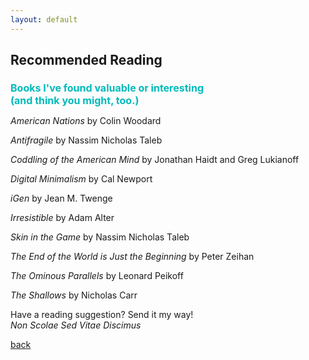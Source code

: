 ```yaml
---
layout: default
---
```


## Recommended Reading

<h1 style="color:#00BABA; font-size:16px;">Books I've found valuable or interesting<br>(and think you might, too.)</h1>

*American Nations* by Colin Woodard

*Antifragile* by Nassim Nicholas Taleb

*Coddling of the American Mind* by Jonathan Haidt and Greg Lukianoff

*Digital Minimalism* by Cal Newport

*iGen* by Jean M. Twenge

*Irresistible* by Adam Alter

*Skin in the Game* by Nassim Nicholas Taleb

*The End of the World is Just the Beginning* by Peter Zeihan

*The Ominous Parallels* by Leonard Peikoff

*The Shallows* by Nicholas Carr

Have a reading suggestion? Send it my way!<br>*Non Scolae Sed Vitae Discimus*

[back](./)
